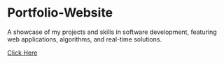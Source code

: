 # Portfolio-Website
A showcase of my projects and skills in software development, featuring web applications, algorithms, and real-time solutions.

[Click Here](https://sanskarportfolio25.vercel.app/)
